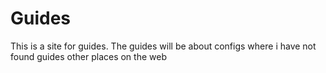 # Guides

This is a site for guides. 
The guides will be about configs where i have not found guides other places on the web
